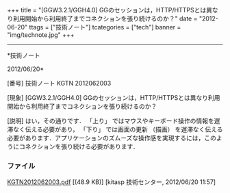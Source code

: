 ﻿+++
title = "[GGW3.2.1/GGH4.0] GGのセッションは，HTTP/HTTPSとは異なり利用開始から利用終了までコネクションを張り続けるのか？"
date = "2012-06-20"
ttags = ["技術ノート"]
tcategories = ["tech"]
banner = "img/technote.jpg"
+++

-----------------------------------------------------------------------------------------------------------------------------

*技術ノート

2012/06/20*


[番号]
技術ノート KGTN 2012062003

[現象]
[GGW3.2.1/GGH4.0]
GGのセッションは，HTTP/HTTPSとは異なり利用開始から利用終了までコネクションを張り続けるのか？

[説明]
はい，その通りです． 「上り」
ではマウスやキーボード操作の情報を遅滞なく伝える必要があり， 「下り」
では画面の更新 （描画）
を遅滞なく伝える必要があります．アプリケーションのズムーズな操作感を実現するには，このようにコネクションを張り続ける必要があります．


### ファイル

 
 


[KGTN2012062003.pdf](http://techreport.kitasp.net/attachments/download/914/KGTN2012062003.pdf)
 [(48.9 KB)] [kitasp 技術センター, 2012/06/20
11:57]


 


 

